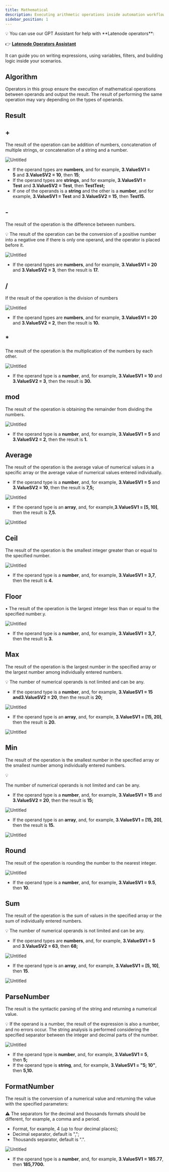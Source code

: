 ```yaml
---
title: Mathematical
description: Executing arithmetic operations inside automation workflows.
sidebar_position: 1
---
```


<aside>
💡 You can use our GPT Assistant for help with **Latenode operators**:

👉 [**Latenode Operators Assistant**](https://chatgpt.com/g/g-67d704425c088191b741075e2b0f9815-latenode-operators-assistant)

It can guide you on writing expressions, using variables, filters, and building logic inside your scenarios.

</aside>

## Algorithm

Operators in this group ensure the execution of mathematical operations between operands and output the result. The result of performing the same operation may vary depending on the types of operands.

## Result

## +

The result of the operation can be addition of numbers, concatenation of multiple strings, or concatenation of a string and a number.

![Untitled](Mathematical%2019157d45a06780728b23cb38e45576fa/Untitled.png)

- If the operand types are **numbers**, and for example, **3.ValueSV1 = 5** and **3.ValueSV2 = 10**, then **15**;
- If the operand types are **strings**, and for example, **3.ValueSV1 = Test** and **3.ValueSV2 = Test**, then **TestTest;**
- If one of the operands is a **string** and the other is a **number**, and for example, **3.ValueSV1 = Test** and **3.ValueSV2 = 15**, then **Test15.**

## -

The result of the operation is the difference between numbers. 

<aside>
💡 The result of the operation can be the conversion of a positive number into a negative one if there is only one operand, and the operator is placed before it.

</aside>

![Untitled](Mathematical%2019157d45a06780728b23cb38e45576fa/Untitled%201.png)

- If the operand types are **numbers**, and for example, **3.ValueSV1 = 20** and **3.ValueSV2 = 3**, then the result is **17.**

## /

If the result of the operation is the division of numbers

![Untitled](Mathematical%2019157d45a06780728b23cb38e45576fa/Untitled%202.png)

- If the operand types are **numbers**, and for example, **3.ValueSV1 = 20** and **3.ValueSV2 = 2**, then the result is **10.**

## *

The result of the operation is the multiplication of the numbers by each other. 

![Untitled](Mathematical%2019157d45a06780728b23cb38e45576fa/Untitled%203.png)

- If the operand type is a **number**, and, for example, **3.ValueSV1 = 10** and **3.ValueSV2 = 3**, then the result is **30.**

## mod

The result of the operation is obtaining the remainder from dividing the numbers. 

![Untitled](Mathematical%2019157d45a06780728b23cb38e45576fa/Untitled%204.png)

- If the operand type is a **number**, and, for example, **3.ValueSV1 = 5** and **3.ValueSV2 = 2**, then the result is **1.**

## Average

The result of the operation is the average value of numerical values in a specific array or the average value of numerical values entered individually.

- If the operand type is a **number**, and, for example, **3.ValueSV1 = 5** and **3.ValueSV2 = 10**, then the result is **7,5;**

![Untitled](Mathematical%2019157d45a06780728b23cb38e45576fa/Untitled%205.png)

- If the operand type is an **array**, and, for example,**3.ValueSV1 = [5, 10]**, then the result is **7,5.**

![Untitled](Mathematical%2019157d45a06780728b23cb38e45576fa/Untitled%206.png)

## Сeil

The result of the operation is the smallest integer greater than or equal to the specified number.

![Untitled](Mathematical%2019157d45a06780728b23cb38e45576fa/Untitled%207.png)

- If the operand type is a **number**, and, for example, **3.ValueSV1 = 3,7**, then the result is **4.**

## Floor

• The result of the operation is the largest integer less than or equal to the specified number.у.

![Untitled](Mathematical%2019157d45a06780728b23cb38e45576fa/Untitled%208.png)

- If the operand type is a **number**, and, for example, **3.ValueSV1 = 3,7**, then the result is **3.**

## Max

The result of the operation is the largest number in the specified array or the largest number among individually entered numbers.

<aside>
💡 The number of numerical operands is not limited and can be any.

</aside>

- If the operand type is a **number**, and, for example, **3.ValueSV1 = 15 and3.ValueSV2 = 20**, then the result is **20;**

![Untitled](Mathematical%2019157d45a06780728b23cb38e45576fa/Untitled%209.png)

- If the operand type is an **array**, and, for example, **3.ValueSV1 = [15, 20]**, then the result is **20.**

![Untitled](Mathematical%2019157d45a06780728b23cb38e45576fa/Untitled%2010.png)

## Min

The result of the operation is the smallest number in the specified array or the smallest number among individually entered numbers.

<aside>
💡

The number of numerical operands is not limited and can be any.

</aside>

- If the operand type is a **number**, and, for example, **3.ValueSV1 = 15** and **3.ValueSV2 = 20**, then the result is **15;**

![Untitled](Mathematical%2019157d45a06780728b23cb38e45576fa/Untitled%2011.png)

- If the operand type is an **array**, and, for example, **3.ValueSV1 = [15, 20]**, then the result is **15.**

![Untitled](Mathematical%2019157d45a06780728b23cb38e45576fa/Untitled%2012.png)

## Round

The result of the operation is rounding the number to the nearest integer.

![Untitled](Mathematical%2019157d45a06780728b23cb38e45576fa/Untitled%2013.png)

- If the operand type is a **number**, and, for example, **3.ValueSV1 = 9.5**, then **10**.

## Sum

The result of the operation is the sum of values in the specified array or the sum of individually entered numbers.

<aside>
💡 The number of numerical operands is not limited and can be any.

</aside>

- If the operand types are **numbers**, and, for example, **3.ValueSV1 = 5** and **3.ValueSV2 = 63**, then **68;**

![Untitled](Mathematical%2019157d45a06780728b23cb38e45576fa/Untitled%2014.png)

- If the operand type is an **array**, and, for example, **3.ValueSV1 = [5, 10]**, then **15**.

![Untitled](Mathematical%2019157d45a06780728b23cb38e45576fa/Untitled%2015.png)

## ParseNumber

The result is the syntactic parsing of the string and returning a numerical value.

<aside>
💡 If the operand is a number, the result of the expression is also a number, and no errors occur. The string analysis is performed considering the specified separator between the integer and decimal parts of the number.

</aside>

![Untitled](Mathematical%2019157d45a06780728b23cb38e45576fa/Untitled%2016.png)

- If the operand type is **number**, and, for example, **3.ValueSV1 = 5**, then **5;**
- If the operand type is **string**, and, for example, **3.ValueSV1 = "5; 10"**, then **5,10.**

## FormatNumber

The result is the conversion of a numerical value and returning the value with the specified parameters:

<aside>
⚠️ The separators for the decimal and thousands formats should be different, for example, a comma and a period.

</aside>

- Format, for example, 4 (up to four decimal places);
- Decimal separator, default is ",";
- Thousands separator, default is ".".

![Untitled](Mathematical%2019157d45a06780728b23cb38e45576fa/Untitled%2017.png)

- If the operand type is a **number**, and, for example, **3.ValueSV1 = 185.77**, then **185,7700.**